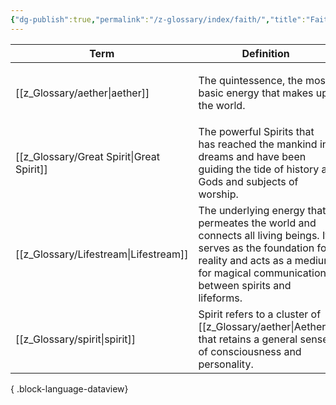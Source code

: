 ```yaml
---
{"dg-publish":true,"permalink":"/z-glossary/index/faith/","title":"Faith","contentClasses":"h-line hr-no-icon","tags":["GlossaryIndex/Topic"],"dgShowInlineTitle":true,"noteIcon":""}
---
```



| Term                                         | Definition                                                                                                                                                                                           | Topic                                                                                                                                                 | Related                                                                                                                                           |
| -------------------------------------------- | ---------------------------------------------------------------------------------------------------------------------------------------------------------------------------------------------------- | ----------------------------------------------------------------------------------------------------------------------------------------------------- | ------------------------------------------------------------------------------------------------------------------------------------------------- |
| [[z_Glossary/aether\|aether]]             | The quintessence, the most basic energy that makes up the world.                                                                                                                                     | <ul><li>[[z_Glossary/Index/Faith.md\\|Faith]]</li><li>[[z_Glossary/Index/Magic.md\\|Magic]]</li></ul>                                                 | <ul><li>[[z_Glossary/element.md\\|element]]</li><li>[[z_Glossary/Lifestream.md\\|Lifestream]]</li><li>[[z_Glossary/spirit.md\\|spirit]]</li></ul> |
| [[z_Glossary/Great Spirit\|Great Spirit]] | The powerful Spirits that has reached the mankind in dreams and have been guiding the tide of history as Gods and subjects of worship.                                                               | <ul><li>[[z_Glossary/Index/Faith.md\\|Faith]]</li></ul>                                                                                               | <ul><li>[[z_Glossary/Athtar.md\\|Athtar]]</li></ul>                                                                                               |
| [[z_Glossary/Lifestream\|Lifestream]]     | The underlying energy that permeates the world and connects all living beings. It serves as the foundation for reality and acts as a medium for magical communication between spirits and lifeforms. | <ul><li>[[z_Glossary/Index/Faith.md\\|Faith]]</li><li>[[z_Glossary/Index/Magic.md\\|Magic]]</li></ul>                                                 | <ul><li>[[z_Glossary/aether.md\\|aether]]</li><li>[[z_Glossary/Athtar.md\\|Athtar]]</li></ul>                                                     |
| [[z_Glossary/spirit\|spirit]]             | Spirit refers to a cluster of [[z_Glossary/aether\|Aether]] that retains a general sense of consciousness and personality.                                                                                              | <ul><li>[[z_Glossary/Index/Faith.md\\|Faith]]</li><li>[[z_Glossary/Index/Magic.md\\|Magic]]</li><li>[[z_Glossary/Index/Occult.md\\|Occult]]</li></ul> | <ul><li>[[z_Glossary/aether.md\\|aether]]</li></ul>                                                                                               |

{ .block-language-dataview}
